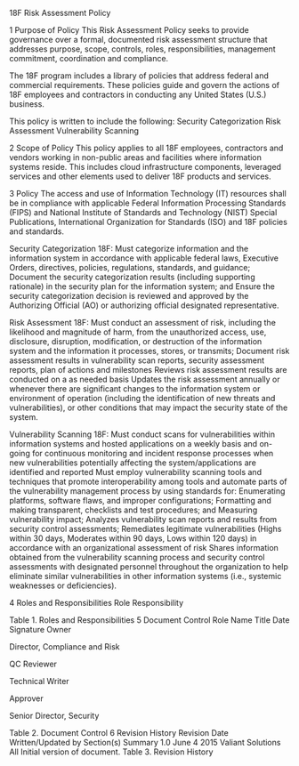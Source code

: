 18F Risk Assessment Policy

1 Purpose of Policy
This Risk Assessment Policy seeks to provide governance over a formal, documented risk assessment structure that addresses purpose, scope, controls, roles, responsibilities, management commitment, coordination and compliance.

The 18F program includes a library of policies that address federal and commercial requirements. These policies guide and govern the actions of 18F employees and contractors in conducting any United States (U.S.) business.

This policy is written to include the following:
Security Categorization
Risk Assessment
Vulnerability Scanning

2 Scope of Policy
This policy applies to all 18F employees, contractors and vendors working in non-public areas and facilities where information systems reside. This includes cloud infrastructure components, leveraged services and other elements used to deliver 18F products and services.

3 Policy
The access and use of Information Technology (IT) resources shall be in compliance with applicable Federal Information Processing Standards (FIPS) and National Institute of Standards and Technology (NIST) Special Publications, International Organization for Standards (ISO) and 18F policies and standards.

Security Categorization
18F:
Must categorize information and the information system in accordance with applicable federal laws, Executive Orders, directives, policies, regulations, standards, and guidance;
Document the security categorization results (including supporting rationale) in the security plan for the information system; and
Ensure the security categorization decision is reviewed and approved by the Authorizing Official (AO) or authorizing official designated representative.

Risk Assessment
18F:
Must conduct an assessment of risk, including the likelihood and magnitude of harm, from the unauthorized access, use, disclosure, disruption, modification, or destruction of the information system and the information it processes, stores, or transmits;
Document risk assessment results in vulnerability scan reports, security assessment reports, plan of actions and milestones
Reviews risk assessment results are conducted on a as needed basis
Updates the risk assessment annually or whenever there are significant changes to the information system or environment of operation (including the identification of new threats and vulnerabilities), or other conditions that may impact the security state of the system.

Vulnerability Scanning
18F:
Must conduct scans for vulnerabilities within information systems and hosted applications on a weekly basis and on-going for continuous monitoring and incident response processes when new vulnerabilities potentially affecting the system/applications are identified and reported
Must employ vulnerability scanning tools and techniques that promote interoperability among tools and automate parts of the vulnerability management process by using standards for:
Enumerating platforms, software flaws, and improper configurations;
Formatting and making transparent, checklists and test procedures; and
Measuring vulnerability impact;
Analyzes vulnerability scan reports and results from security control assessments;
Remediates legitimate vulnerabilities (Highs within 30 days, Moderates within 90 days, Lows within 120 days) in accordance with an organizational assessment of risk
Shares information obtained from the vulnerability scanning process and security control assessments with designated personnel throughout the organization to help eliminate similar vulnerabilities in other information systems (i.e., systemic weaknesses or deficiencies).

4 Roles and Responsibilities
Role
Responsibility


Table 1. Roles and Responsibilities
5 Document Control
Role
Name
Title
Date
Signature
Owner

Director, Compliance and Risk


QC Reviewer

Technical Writer


Approver

Senior Director, Security


Table 2. Document Control
6 Revision History
Revision
Date
Written/Updated by
Section(s)
Summary
1.0
June 4 2015
Valiant Solutions
All
Initial version of document.
Table 3. Revision History
